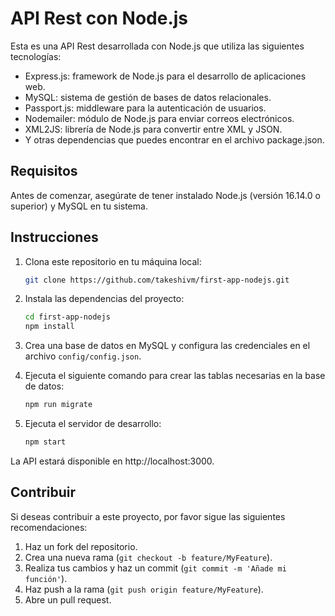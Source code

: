 # API Rest con Node.js

Esta es una API Rest desarrollada con Node.js que utiliza las siguientes tecnologías:

- Express.js: framework de Node.js para el desarrollo de aplicaciones web.
- MySQL: sistema de gestión de bases de datos relacionales.
- Passport.js: middleware para la autenticación de usuarios.
- Nodemailer: módulo de Node.js para enviar correos electrónicos.
- XML2JS: librería de Node.js para convertir entre XML y JSON.
- Y otras dependencias que puedes encontrar en el archivo package.json.

## Requisitos

Antes de comenzar, asegúrate de tener instalado Node.js (versión 16.14.0 o superior) y MySQL en tu sistema.

## Instrucciones

1. Clona este repositorio en tu máquina local:

    ```bash
    git clone https://github.com/takeshivm/first-app-nodejs.git
    ```

2. Instala las dependencias del proyecto:

    ```bash
    cd first-app-nodejs
    npm install
    ```

3. Crea una base de datos en MySQL y configura las credenciales en el archivo `config/config.json`.

4. Ejecuta el siguiente comando para crear las tablas necesarias en la base de datos:

    ```bash
    npm run migrate
    ```

5. Ejecuta el servidor de desarrollo:

    ```bash
    npm start
    ```

La API estará disponible en http://localhost:3000.


## Contribuir

Si deseas contribuir a este proyecto, por favor sigue las siguientes recomendaciones:

1. Haz un fork del repositorio.
2. Crea una nueva rama (`git checkout -b feature/MyFeature`).
3. Realiza tus cambios y haz un commit (`git commit -m 'Añade mi función'`).
4. Haz push a la rama (`git push origin feature/MyFeature`).
5. Abre un pull request.

